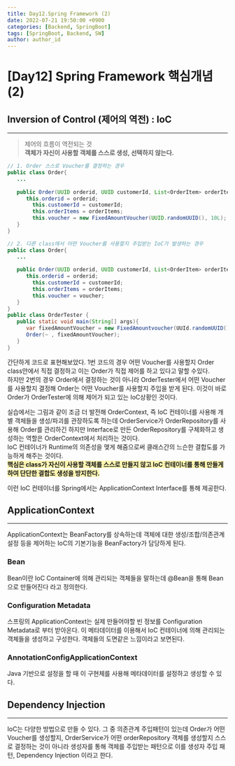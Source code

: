 ```yaml
---
title: Day12.Spring Framework (2)
date: 2022-07-21 19:50:00 +0900
categories: [Backend, SpringBoot]
tags: [SpringBoot, Backend, SW] 
author: author_id 
---
```


# [Day12] Spring Framework 핵심개념 (2)

## Inversion of Control (제어의 역전) : IoC
---

> 제어의 흐름이 역전되는 것  
**객체가 자신이 사용할 객체를 스스로 생성, 선택하지 않는다.**

```java
// 1. Order 스스로 Voucher를 결정하는 경우
public class Order{
   ...
   
   public Order(UUID orderid, UUID customerId, List<OrderItem> orderItems){
      this.orderid = orderid;
        this.customerId = customerId;
        this.orderItems = orderItems;
        this.voucher = new FixedAmountVoucher(UUID.randomUUID(), 10L);
   }
}

// 2. 다른 class에서 어떤 Voucher를 사용할지 주입받는 IoC가 발생하는 경우
public class Order{
   ...
   
   public Order(UUID orderid, UUID customerId, List<OrderItem> orderItems, Voucher voucher){
      this.orderid = orderid;
        this.customerId = customerId;
        this.orderItems = orderItems;
        this.voucher = voucher;
   }
}
public class OrderTester {
   public static void main(String[] args){
      var fixedAmountVoucher = new FixedAmountvoucher(UUId.randomUUID(), 10L);
      Order(~ , fixedAmountVoucher);
   }
}
```

간단하게 코드로 표현해보았다.
1번 코드의 경우 어떤 Voucher를 사용할지 Order class안에서 직접 결정하고 이는 Order가 직접 제어를 하고 있다고 말할 수있다.  
하지만 2번의 경우 Order에서 결정하는 것이 아니라 OrderTester에서 어떤 Voucher를 사용할지 결정해 Order는 어떤 Voucher를 사용할지 주입을 받게 된다. 이것이 바로  Order가 OrderTester에 의해 제어가 되고 있는 IoC상황인 것이다.
<br>

실습에서는 그림과 같이 조금 더 발전해 OrderContext, 즉 IoC 컨테이너를 사용해 개별 객체들을 생성/파괴를 관장하도록 하는데 OrderService가 OrderRepository를 사용해 Order를 관리하긴 하지만 Interface로 만든 OrderRepository를 구체화하고 생성하는 역할은 OrderContext에서 처리하는 것이다.  
IoC 컨테이너가 Runtime의 의존성을 맺게 해줌으로써 클래스간의 느슨한 결합도를 가능하게 해주는 것이다.    
**<span style = "background-color: #fff5b1">핵심은 class가 자신이 사용할 객체를 스스로 만들지 않고 IoC 컨테이너를 통해 만들게 하여 단단한 결합도 생성을 방지한다.</span>**
<br>

이런 IoC 컨테이너를 Spring에서는 ApplicationContext Interface를 통해 제공한다.
## ApplicationContext
---
ApplicationContext는 BeanFactory를 상속하는데 객체에 대한 생성/조합/의존관계설정 등을 제어하는 IoC의 기본기능을 BeanFactory가 담당하게 된다.

### Bean

Bean이란 IoC Container에 의해 관리되는 객체들을 말하는데 @Bean을 통해 Bean으로 만들어진다 라고 정의한다.

### Configuration Metadata

스프링의 ApplicationContext는 실제 만들어야할 빈 정보를 Configuration Metadata로 부터 받아온다. 이 메타데이터를 이용해서 IoC 컨테이너에 의해 관리되는 객체들을 생성하고 구성한다. 객체들의 도면같은 느낌이라고 보면된다.

### AnnotationConfigApplicationContext

Java 기반으로 설정을 할 때 이 구현체를 사용해 메타데이터를 설정하고 생성할 수 있다.

## Dependency Injection
---

IoC는 다양한 방법으로 만들 수 있다. 그 중 의존관계 주입패턴이 있는데 Order가 어떤 Voucher를 생성할지, OrderService가 어떤 orderRepository 객체를 생성할지 스스로 결정하는 것이 아니라 생성자를 통해 객체를 주입받는 패턴으로 이를 생성자 주입 패턴, Dependency Injection 이라고 한다.
